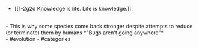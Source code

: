 - [[1-2g2d Knowledge is life. Life is knowledge.]]
<br>
- This is why some species come back stronger despite attempts to reduce (or terminate) them by humans
	*"Bugs aren't going anywhere"*
<br>
- #evolution
- #categories

